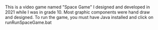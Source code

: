 This is a video game named "Space Game" I designed and developed in 2021 while I was in grade 10.
Most graphic components were hand draw and designed.
To run the game, you must have Java installed and click on runRunSpaceGame.bat
